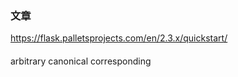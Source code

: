 ### 文章
https://flask.palletsprojects.com/en/2.3.x/quickstart/
####


arbitrary
canonical
corresponding